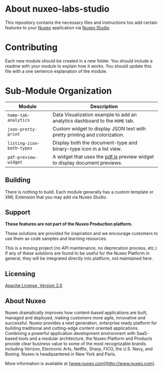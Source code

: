 # About **nuxeo-labs-studio**

This repository contains the necessary files and instructions too add certain features to your [Nuxeo](http://www.nuxo.com) application via [Nuxeo Studio](http://www.nuxeo.com/products/studio/).

# Contributing

Each new module should be created in a new folder. You should include a readme with your module to explain how it works. You should update this file with a one sentence explanation of the module.

# Sub-Module Organization

Module | Description
-- | --
`home-tab-analytics` | Data Visualization example to add an analytics dashboard to the `HOME` tab.
`json-pretty-print` | Custom widget to display JSON text with pretty printing and colorization.
`listing-icon-both-types` | Display both the document-type and binary-type icon in a list view.
`pdf-preview-widget` | A widget that uses the [pdf.js](https://mozilla.github.io/pdf.js/) preview widget to display document previews.

## Building

There is nothing to build. Each module generally has a custom template or XML Extension that you may add via Nuxeo Studio.

## Support

**These features are not part of the Nuxeo Production platform.**

These solutions are provided for inspiration and we encourage customers to use them as code samples and learning resources.

This is a moving project (no API maintenance, no deprecation process, etc.) If any of these solutions are found to be useful for the Nuxeo Platform in general, they will be integrated directly into platform, not maintained here.


## Licensing

[Apache License, Version 2.0](http://www.apache.org/licenses/LICENSE-2.0)


## About Nuxeo

Nuxeo dramatically improves how content-based applications are built, managed and deployed, making customers more agile, innovative and successful. Nuxeo provides a next generation, enterprise ready platform for building traditional and cutting-edge content oriented applications. Combining a powerful application development environment with SaaS-based tools and a modular architecture, the Nuxeo Platform and Products provide clear business value to some of the most recognizable brands including Verizon, Electronic Arts, Netflix, Sharp, FICO, the U.S. Navy, and Boeing. Nuxeo is headquartered in New York and Paris.

More information is available at [www.nuxeo.com](http://www.nuxeo.com).
